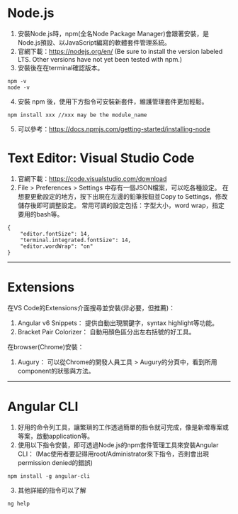 # Node.js
1. 安裝Node.js時，npm(全名Node Package Manager)會跟著安裝，是Node.js預設、以JavaScript編寫的軟體套件管理系統。
2. 官網下載：https://nodejs.org/en/
(Be sure to install the version labeled LTS. Other versions have not yet been tested with npm.)
3. 安裝後在在terminal確認版本。
```
npm -v
node -v
```
4. 安裝 npm 後，使用下方指令可安裝新套件，維護管理套件更加輕鬆。
```
npm install xxx //xxx may be the module_name 
```
5. 可以參考：https://docs.npmjs.com/getting-started/installing-node

# Text Editor: Visual Studio Code
1. 官網下載：https://code.visualstudio.com/download
2. File > Preferences > Settings 中存有一個JSON檔案，可以吃各種設定。
在想要更動設定的地方，按下出現在左邊的鉛筆按鈕並Copy to Settings，修改儲存後即可調整設定。
常用可調的設定包括：字型大小，word wrap，指定要用的bash等。
```
{
    "editor.fontSize": 14,
    "terminal.integrated.fontSize": 14,
    "editor.wordWrap": "on"
}
```

***

# Extensions
在VS Code的Extensions介面搜尋並安裝(非必要，但推薦)：
1. Angular v6 Snippets：
提供自動出現關鍵字，syntax highlight等功能。
2. Bracket Pair Colorizer：
自動用顏色區分出左右括號的好工具。

在browser(Chrome)安裝：
1. Augury：
可以從Chrome的開發人員工具 > Augury的分頁中，看到所用component的狀態與方法。

***

# Angular CLI
1. 好用的命令列工具，讓繁瑣的工作透過簡單的指令就可完成，像是新增專案或等案，啟動application等。
2. 使用以下指令安裝，即可透過Node.js的npm套件管理工具來安裝Angular CLI：
(Mac使用者要記得用root/Administrator來下指令，否則會出現permission denied的錯誤)
```
npm install -g angular-cli
```
3. 其他詳細的指令可以了解
```
ng help
```
